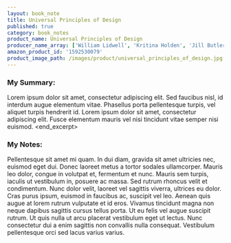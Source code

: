 ```yaml
---
layout: book_note
title: Universal Principles of Design
published: true
category: book_notes
product_name: Universal Principles of Design
producer_name_array: ['William Lidwell', 'Kritina Holden', 'Jill Butler']
amazon_product_id: '1592530079'
product_image_path: /images/product/universal_principles_of_design.jpg
---
```


### My Summary:

Lorem ipsum dolor sit amet, consectetur adipiscing elit. Sed faucibus nisl, id interdum augue elementum vitae. Phasellus porta pellentesque turpis, vel aliquet turpis hendrerit id. Lorem ipsum dolor sit amet, consectetur adipiscing elit. Fusce elementum mauris vel nisi tincidunt vitae semper nisi euismod.
<end_excerpt>

### My Notes:

Pellentesque sit amet mi quam. In dui diam, gravida sit amet ultricies nec, euismod eget dui. Donec laoreet metus a tortor sodales ullamcorper. Mauris leo dolor, congue in volutpat et, fermentum et nunc. Mauris sem turpis, iaculis ut vestibulum in, posuere ac massa. Sed rutrum rhoncus velit et condimentum. Nunc dolor velit, laoreet vel sagittis viverra, ultrices eu dolor. Cras purus ipsum, euismod in faucibus ac, suscipit vel leo. Aenean quis augue at lorem rutrum vulputate et id eros. Vivamus tincidunt magna non neque dapibus sagittis cursus tellus porta. Ut eu felis vel augue suscipit rutrum. Ut quis nulla ut arcu placerat vestibulum eget ut lectus. Nunc consectetur dui a enim sagittis non convallis nulla consequat. Vestibulum pellentesque orci sed lacus varius varius.